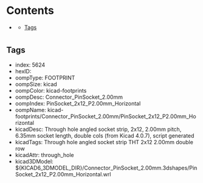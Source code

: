 



Contents
========

* [](#)
	* [Tags](#tags)

# 

## Tags

- index: 5624
- hexID: 
- oompType: FOOTPRINT
- oompSize: kicad
- oompColor: kicad-footprints
- oompDesc: Connector_PinSocket_2.00mm
- oompIndex: PinSocket_2x12_P2.00mm_Horizontal
- oompName: kicad-footprints/Connector_PinSocket_2.00mm/PinSocket_2x12_P2.00mm_Horizontal
- kicadDesc: Through hole angled socket strip, 2x12, 2.00mm pitch, 6.35mm socket length, double cols (from Kicad 4.0.7), script generated
- kicadTags: Through hole angled socket strip THT 2x12 2.00mm double row
- kicadAttr: through_hole
- kicad3DModel: ${KICAD6_3DMODEL_DIR}/Connector_PinSocket_2.00mm.3dshapes/PinSocket_2x12_P2.00mm_Horizontal.wrl
